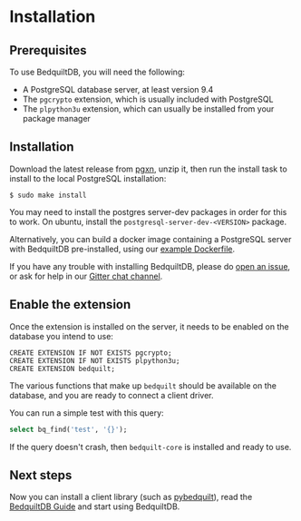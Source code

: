 # Installation

## Prerequisites

To use BedquiltDB, you will need the following:

- A PostgreSQL database server, at least version 9.4
- The `pgcrypto` extension, which is usually included with PostgreSQL
- The `plpython3u` extension, which can usually be installed from your package manager


## Installation

Download the latest release from [pgxn](http://pgxn.org/dist/bedquilt/), unzip it, then run the install task to install to the local PostgreSQL installation:
```
$ sudo make install
```

You may need to install the postgres server-dev packages in order for this to work.
On ubuntu, install the `postgresql-server-dev-<VERSION>` package.

Alternatively, you can build a docker image containing a PostgreSQL server with BedquiltDB pre-installed, using our [example Dockerfile](http://github.com/BedquiltDB/docker-bedquiltdb-example).

If you have any trouble with installing BedquiltDB, please do [open an issue](https://github.com/BedquiltDB/bedquilt-core/issues), or ask for help in our [Gitter chat channel](https://gitter.im/BedquiltDB/bedquilt-core).

## Enable the extension

Once the extension is installed on the server, it needs to be enabled on the
database you intend to use:
```
CREATE EXTENSION IF NOT EXISTS pgcrypto;
CREATE EXTENSION IF NOT EXISTS plpython3u;
CREATE EXTENSION bedquilt;
```

The various functions that make up `bedquilt` should be available
on the database, and you are ready to connect a client driver.

You can run a simple test with this query:

```sql
select bq_find('test', '{}');
```

If the query doesn't crash, then `bedquilt-core` is installed and ready to use.


## Next steps

Now you can install a client library
(such as [pybedquilt](http://pybedquilt.readthedocs.org)), read the [BedquiltDB Guide](index.md) and start using BedquiltDB.
